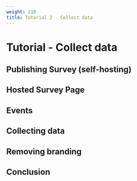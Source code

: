 ```yaml
---
weight: 210
title: Tutorial 2 - Collect data
---
```


# Tutorial - Collect data



## Publishing Survey (self-hosting)

## Hosted Survey Page

## Events

## Collecting data

## Removing branding

## Conclusion